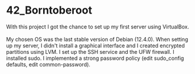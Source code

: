 # 42_Borntoberoot
With this project I got the chance to set up my first server using VirtualBox.<br>
<br>
My chosen OS was the last stable version of Debian (12.4.0).
When setting up my server, I didn't install a graphical interface and I created encrypted partitions using LVM. I set up the SSH service and the UFW firewall. I installed sudo.
I implemented a strong password policy (edit sudo_config defaults, edit common-password).

